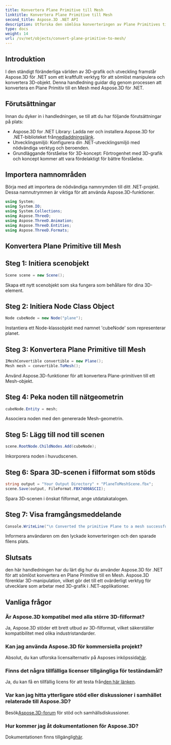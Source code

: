 ```yaml
---
title: Konvertera Plane Primitive till Mesh
linktitle: Konvertera Plane Primitive till Mesh
second_title: Aspose.3D .NET API
description: Utforska den sömlösa konverteringen av Plane Primitives till Mesh med Aspose.3D för .NET. Lyft din 3D-grafikutveckling utan ansträngning!
type: docs
weight: 14
url: /sv/net/objects/convert-plane-primitive-to-mesh/
---
```

## Introduktion
I den ständigt föränderliga världen av 3D-grafik och utveckling framstår Aspose.3D för .NET som ett kraftfullt verktyg för att sömlöst manipulera och konvertera 3D-objekt. Denna handledning guidar dig genom processen att konvertera en Plane Primitiv till en Mesh med Aspose.3D för .NET.
## Förutsättningar
Innan du dyker in i handledningen, se till att du har följande förutsättningar på plats:
-  Aspose.3D for .NET Library: Ladda ner och installera Aspose.3D for .NET-biblioteket från[nedladdningslänk](https://releases.aspose.com/3d/net/).
- Utvecklingsmiljö: Konfigurera din .NET-utvecklingsmiljö med nödvändiga verktyg och beroenden.
- Grundläggande förståelse för 3D-koncept: Förtrogenhet med 3D-grafik och koncept kommer att vara fördelaktigt för bättre förståelse.
## Importera namnområden
Börja med att importera de nödvändiga namnrymden till ditt .NET-projekt. Dessa namnutrymmen är viktiga för att använda Aspose.3D-funktioner.
```csharp
using System;
using System.IO;
using System.Collections;
using Aspose.ThreeD;
using Aspose.ThreeD.Animation;
using Aspose.ThreeD.Entities;
using Aspose.ThreeD.Formats;
```
## Konvertera Plane Primitive till Mesh

## Steg 1: Initiera scenobjekt
```csharp
Scene scene = new Scene();
```
Skapa ett nytt scenobjekt som ska fungera som behållare för dina 3D-element.
## Steg 2: Initiera Node Class Object
```csharp
Node cubeNode = new Node("plane");
```
Instantiera ett Node-klassobjekt med namnet 'cubeNode' som representerar planet.
## Steg 3: Konvertera Plane Primitive till Mesh
```csharp
IMeshConvertible convertible = new Plane();
Mesh mesh = convertible.ToMesh();
```
Använd Aspose.3D-funktioner för att konvertera Plane-primitiven till ett Mesh-objekt.
## Steg 4: Peka noden till nätgeometrin
```csharp
cubeNode.Entity = mesh;
```
Associera noden med den genererade Mesh-geometrin.
## Steg 5: Lägg till nod till scenen
```csharp
scene.RootNode.ChildNodes.Add(cubeNode);
```
Inkorporera noden i huvudscenen.
## Steg 6: Spara 3D-scenen i filformat som stöds
```csharp
string output = "Your Output Directory" + "PlaneToMeshScene.fbx";
scene.Save(output, FileFormat.FBX7400ASCII);
```
Spara 3D-scenen i önskat filformat, ange utdatakatalogen.
## Steg 7: Visa framgångsmeddelande
```csharp
Console.WriteLine("\n Converted the primitive Plane to a mesh successfully.\nFile saved at " + output);
```
Informera användaren om den lyckade konverteringen och den sparade filens plats.
## Slutsats
den här handledningen har du lärt dig hur du använder Aspose.3D för .NET för att sömlöst konvertera en Plane Primitive till en Mesh. Aspose.3D förenklar 3D-manipulation, vilket gör det till ett ovärderligt verktyg för utvecklare som arbetar med 3D-grafik i .NET-applikationer.
## Vanliga frågor
### Är Aspose.3D kompatibel med alla större 3D-filformat?
Ja, Aspose.3D stöder ett brett utbud av 3D-filformat, vilket säkerställer kompatibilitet med olika industristandarder.
### Kan jag använda Aspose.3D för kommersiella projekt?
 Absolut, du kan utforska licensalternativ på Asposes inköpssida[här](https://purchase.aspose.com/buy).
### Finns det några tillfälliga licenser tillgängliga för teständamål?
 Ja, du kan få en tillfällig licens för att testa från[den här länken](https://purchase.aspose.com/temporary-license/).
### Var kan jag hitta ytterligare stöd eller diskussioner i samhället relaterade till Aspose.3D?
 Besök[Aspose.3D-forum](https://forum.aspose.com/c/3d/18) för stöd och samhällsdiskussioner.
### Hur kommer jag åt dokumentationen för Aspose.3D?
 Dokumentationen finns tillgänglig[här](https://reference.aspose.com/3d/net/).